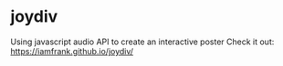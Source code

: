# joydiv
Using javascript audio API to create an interactive poster
Check it out: https://iamfrank.github.io/joydiv/
